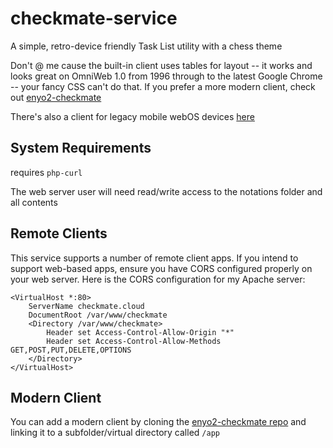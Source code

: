 # checkmate-service
A simple, retro-device friendly Task List utility with a chess theme

Don't @ me cause the built-in client uses tables for layout -- it works and looks great on OmniWeb 1.0 from 1996 through to the latest Google Chrome -- your fancy CSS can't do that. If you prefer a more modern client, check out [enyo2-checkmate](https://www.github.com/codepoet80/enyo2-checkmate)

There's also a client for legacy mobile webOS devices [here](https://www.github.com/codepoet80/webos-checkmate)

## System Requirements
requires `php-curl`

The web server user will need read/write access to the notations folder and all contents

## Remote Clients
This service supports a number of remote client apps. If you intend to support web-based apps, ensure you have CORS configured properly on your web server. Here is the CORS configuration for my Apache server:

```
<VirtualHost *:80>
	ServerName checkmate.cloud
	DocumentRoot /var/www/checkmate
	<Directory /var/www/checkmate>
		Header set Access-Control-Allow-Origin "*"
		Header set Access-Control-Allow-Methods GET,POST,PUT,DELETE,OPTIONS
	</Directory>
</VirtualHost>
```

## Modern Client
You can add a modern client by cloning the [enyo2-checkmate repo](https://www.github.com/codepoet80/enyo2-checkmate) and linking it to a subfolder/virtual directory called `/app`